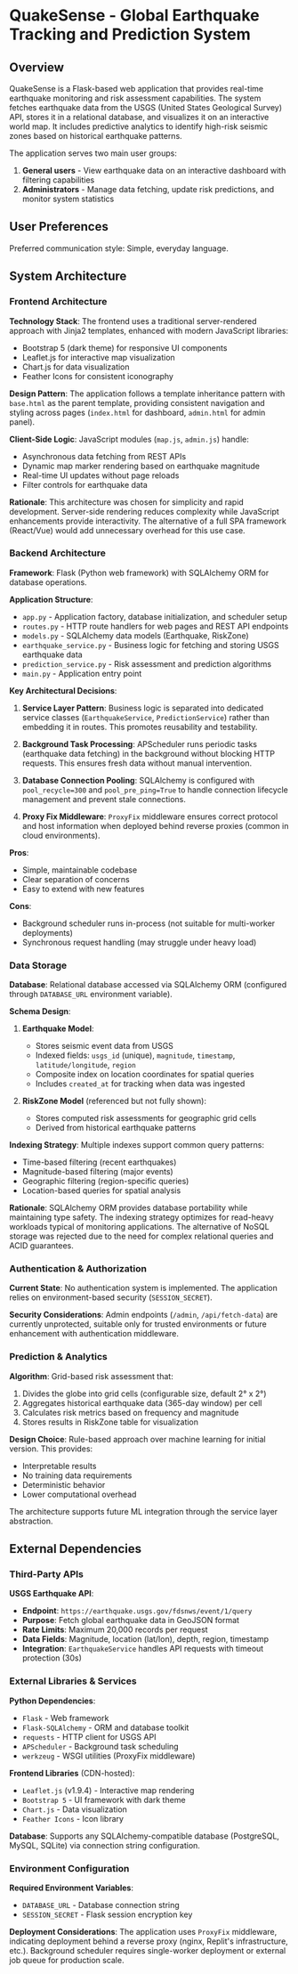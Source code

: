 # QuakeSense - Global Earthquake Tracking and Prediction System

## Overview

QuakeSense is a Flask-based web application that provides real-time earthquake monitoring and risk assessment capabilities. The system fetches earthquake data from the USGS (United States Geological Survey) API, stores it in a relational database, and visualizes it on an interactive world map. It includes predictive analytics to identify high-risk seismic zones based on historical earthquake patterns.

The application serves two main user groups:
1. **General users** - View earthquake data on an interactive dashboard with filtering capabilities
2. **Administrators** - Manage data fetching, update risk predictions, and monitor system statistics

## User Preferences

Preferred communication style: Simple, everyday language.

## System Architecture

### Frontend Architecture

**Technology Stack**: The frontend uses a traditional server-rendered approach with Jinja2 templates, enhanced with modern JavaScript libraries:
- Bootstrap 5 (dark theme) for responsive UI components
- Leaflet.js for interactive map visualization
- Chart.js for data visualization
- Feather Icons for consistent iconography

**Design Pattern**: The application follows a template inheritance pattern with `base.html` as the parent template, providing consistent navigation and styling across pages (`index.html` for dashboard, `admin.html` for admin panel).

**Client-Side Logic**: JavaScript modules (`map.js`, `admin.js`) handle:
- Asynchronous data fetching from REST APIs
- Dynamic map marker rendering based on earthquake magnitude
- Real-time UI updates without page reloads
- Filter controls for earthquake data

**Rationale**: This architecture was chosen for simplicity and rapid development. Server-side rendering reduces complexity while JavaScript enhancements provide interactivity. The alternative of a full SPA framework (React/Vue) would add unnecessary overhead for this use case.

### Backend Architecture

**Framework**: Flask (Python web framework) with SQLAlchemy ORM for database operations.

**Application Structure**:
- `app.py` - Application factory, database initialization, and scheduler setup
- `routes.py` - HTTP route handlers for web pages and REST API endpoints
- `models.py` - SQLAlchemy data models (Earthquake, RiskZone)
- `earthquake_service.py` - Business logic for fetching and storing USGS earthquake data
- `prediction_service.py` - Risk assessment and prediction algorithms
- `main.py` - Application entry point

**Key Architectural Decisions**:

1. **Service Layer Pattern**: Business logic is separated into dedicated service classes (`EarthquakeService`, `PredictionService`) rather than embedding it in routes. This promotes reusability and testability.

2. **Background Task Processing**: APScheduler runs periodic tasks (earthquake data fetching) in the background without blocking HTTP requests. This ensures fresh data without manual intervention.

3. **Database Connection Pooling**: SQLAlchemy is configured with `pool_recycle=300` and `pool_pre_ping=True` to handle connection lifecycle management and prevent stale connections.

4. **Proxy Fix Middleware**: `ProxyFix` middleware ensures correct protocol and host information when deployed behind reverse proxies (common in cloud environments).

**Pros**:
- Simple, maintainable codebase
- Clear separation of concerns
- Easy to extend with new features

**Cons**:
- Background scheduler runs in-process (not suitable for multi-worker deployments)
- Synchronous request handling (may struggle under heavy load)

### Data Storage

**Database**: Relational database accessed via SQLAlchemy ORM (configured through `DATABASE_URL` environment variable).

**Schema Design**:

1. **Earthquake Model**:
   - Stores seismic event data from USGS
   - Indexed fields: `usgs_id` (unique), `magnitude`, `timestamp`, `latitude/longitude`, `region`
   - Composite index on location coordinates for spatial queries
   - Includes `created_at` for tracking when data was ingested

2. **RiskZone Model** (referenced but not fully shown):
   - Stores computed risk assessments for geographic grid cells
   - Derived from historical earthquake patterns

**Indexing Strategy**: Multiple indexes support common query patterns:
- Time-based filtering (recent earthquakes)
- Magnitude-based filtering (major events)
- Geographic filtering (region-specific queries)
- Location-based queries for spatial analysis

**Rationale**: SQLAlchemy ORM provides database portability while maintaining type safety. The indexing strategy optimizes for read-heavy workloads typical of monitoring applications. The alternative of NoSQL storage was rejected due to the need for complex relational queries and ACID guarantees.

### Authentication & Authorization

**Current State**: No authentication system is implemented. The application relies on environment-based security (`SESSION_SECRET`).

**Security Considerations**: Admin endpoints (`/admin`, `/api/fetch-data`) are currently unprotected, suitable only for trusted environments or future enhancement with authentication middleware.

### Prediction & Analytics

**Algorithm**: Grid-based risk assessment that:
1. Divides the globe into grid cells (configurable size, default 2° x 2°)
2. Aggregates historical earthquake data (365-day window) per cell
3. Calculates risk metrics based on frequency and magnitude
4. Stores results in RiskZone table for visualization

**Design Choice**: Rule-based approach over machine learning for initial version. This provides:
- Interpretable results
- No training data requirements
- Deterministic behavior
- Lower computational overhead

The architecture supports future ML integration through the service layer abstraction.

## External Dependencies

### Third-Party APIs

**USGS Earthquake API**:
- **Endpoint**: `https://earthquake.usgs.gov/fdsnws/event/1/query`
- **Purpose**: Fetch global earthquake data in GeoJSON format
- **Rate Limits**: Maximum 20,000 records per request
- **Data Fields**: Magnitude, location (lat/lon), depth, region, timestamp
- **Integration**: `EarthquakeService` handles API requests with timeout protection (30s)

### External Libraries & Services

**Python Dependencies**:
- `Flask` - Web framework
- `Flask-SQLAlchemy` - ORM and database toolkit
- `requests` - HTTP client for USGS API
- `APScheduler` - Background task scheduling
- `werkzeug` - WSGI utilities (ProxyFix middleware)

**Frontend Libraries** (CDN-hosted):
- `Leaflet.js` (v1.9.4) - Interactive map rendering
- `Bootstrap 5` - UI framework with dark theme
- `Chart.js` - Data visualization
- `Feather Icons` - Icon library

**Database**: Supports any SQLAlchemy-compatible database (PostgreSQL, MySQL, SQLite) via connection string configuration.

### Environment Configuration

**Required Environment Variables**:
- `DATABASE_URL` - Database connection string
- `SESSION_SECRET` - Flask session encryption key

**Deployment Considerations**: The application uses `ProxyFix` middleware, indicating deployment behind a reverse proxy (nginx, Replit's infrastructure, etc.). Background scheduler requires single-worker deployment or external job queue for production scale.
